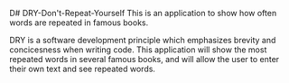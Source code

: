 D# DRY-Don't-Repeat-Yourself
This is an application to show how often words are repeated in famous books.

DRY is a software development principle which emphasizes brevity and concicesness when writing code. 
This application will show the most repeated words in several famous books, and will allow the user to 
enter their own text and see repeated words.
